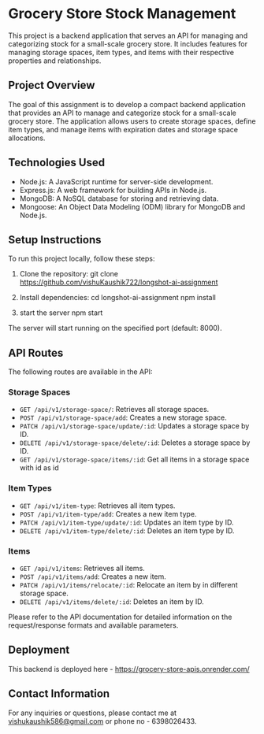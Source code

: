 # Grocery Store Stock Management

This project is a backend application that serves an API for managing and categorizing stock for a small-scale grocery store. It includes features for managing storage spaces, item types, and items with their respective properties and relationships.

## Project Overview

The goal of this assignment is to develop a compact backend application that provides an API to manage and categorize stock for a small-scale grocery store. The application allows users to create storage spaces, define item types, and manage items with expiration dates and storage space allocations.

## Technologies Used

- Node.js: A JavaScript runtime for server-side development.
- Express.js: A web framework for building APIs in Node.js.
- MongoDB: A NoSQL database for storing and retrieving data.
- Mongoose: An Object Data Modeling (ODM) library for MongoDB and Node.js.

## Setup Instructions

To run this project locally, follow these steps:

1. Clone the repository:
   git clone https://github.com/vishuKaushik722/longshot-ai-assignment


3. Install dependencies:
   cd longshot-ai-assignment
   npm install

4. start the server
   npm start


The server will start running on the specified port (default: 8000).


## API Routes

The following routes are available in the API:

### Storage Spaces

- `GET /api/v1/storage-space/`: Retrieves all storage spaces.
- `POST /api/v1/storage-space/add`: Creates a new storage space.
- `PATCH /api/v1/storage-space/update/:id`: Updates a storage space by ID.
- `DELETE /api/v1/storage-space/delete/:id`: Deletes a storage space by ID.
- `GET /api/v1/storage-space/items/:id`: Get all items in a storage space with id as id

### Item Types

- `GET /api/v1/item-type`: Retrieves all item types.
- `POST /api/v1/item-type/add`: Creates a new item type.
- `PATCH /api/v1/item-type/update/:id`: Updates an item type by ID.
- `DELETE /api/v1/item-type/delete/:id`: Deletes an item type by ID.

### Items

- `GET /api/v1/items`: Retrieves all items.
- `POST /api/v1/items/add`: Creates a new item.
- `PATCH /api/v1/items/relocate/:id`: Relocate an item by in different storage space.
- `DELETE /api/v1/items/delete/:id`: Deletes an item by ID.

Please refer to the API documentation for detailed information on the request/response formats and available parameters.

## Deployment

This backend is deployed here - https://grocery-store-apis.onrender.com/


## Contact Information

For any inquiries or questions, please contact me at vishukaushik586@gmail.com or phone no - 6398026433.


